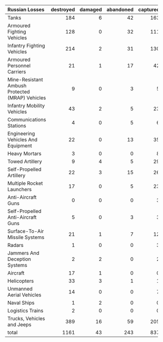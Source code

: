 | Russian Losses                                   |   destroyed |   damaged |   abandoned |   captured |   total |
|:-------------------------------------------------|------------:|----------:|------------:|-----------:|--------:|
| Tanks                                            |         184 |         6 |          42 |        163 |     395 |
| Armoured Fighting Vehicles                       |         128 |         0 |          32 |        111 |     271 |
| Infantry Fighting Vehicles                       |         214 |         2 |          31 |        130 |     377 |
| Armoured Personnel Carriers                      |          21 |         1 |          17 |         42 |      81 |
| Mine-Resistant Ambush Protected  (MRAP) Vehicles |           9 |         0 |           3 |          5 |      17 |
| Infantry Mobility Vehicles                       |          43 |         2 |           5 |         23 |      73 |
| Communications Stations                          |           4 |         0 |           5 |          6 |      15 |
| Engineering Vehicles And Equipment               |          22 |         0 |          13 |         35 |      70 |
| Heavy Mortars                                    |           3 |         0 |           0 |          8 |      11 |
| Towed Artillery                                  |           9 |         4 |           5 |         29 |      47 |
| Self-Propelled Artillery                         |          22 |         3 |          15 |         26 |      66 |
| Multiple Rocket Launchers                        |          17 |         0 |           5 |         23 |      45 |
| Anti-Aircraft Guns                               |           0 |         0 |           0 |          3 |       3 |
| Self-Propelled Anti-Aircraft Guns                |           5 |         0 |           3 |          3 |      11 |
| Surface-To-Air Missile Systems                   |          21 |         1 |           7 |         12 |      41 |
| Radars                                           |           1 |         0 |           0 |          3 |       4 |
| Jammers And Deception Systems                    |           2 |         2 |           0 |          2 |       6 |
| Aircraft                                         |          17 |         1 |           0 |          0 |      18 |
| Helicopters                                      |          33 |         3 |           1 |          1 |      38 |
| Unmanned Aerial Vehicles                         |          14 |         0 |           0 |          7 |      21 |
| Naval Ships                                      |           1 |         2 |           0 |          0 |       3 |
| Logistics Trains                                 |           2 |         0 |           0 |          0 |       2 |
| Trucks, Vehicles and Jeeps                       |         389 |        16 |          59 |        205 |     669 |
| total                                            |        1161 |        43 |         243 |        837 |    2284 |